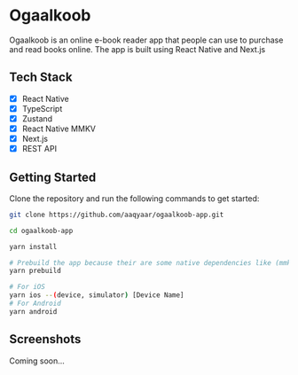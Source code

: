 # Ogaalkoob

Ogaalkoob is an online e-book reader app that people can use to purchase and read books online. The app is built using React Native and Next.js

## Tech Stack

- [x] React Native
- [x] TypeScript
- [x] Zustand
- [x] React Native MMKV
- [x] Next.js
- [x] REST API

## Getting Started

Clone the repository and run the following commands to get started:

```bash
git clone https://github.com/aaqyaar/ogaalkoob-app.git
```

```bash
cd ogaalkoob-app
```

```bash
yarn install

# Prebuild the app because their are some native dependencies like (mmkv)
yarn prebuild
```

```bash
# For iOS
yarn ios --(device, simulator) [Device Name]
# For Android
yarn android
```

## Screenshots

Coming soon...
